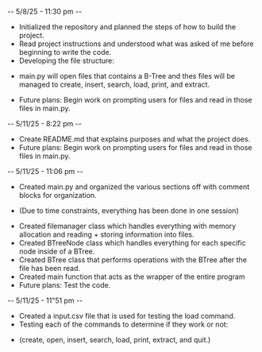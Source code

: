 -- 5/8/25 - 11:30 pm --
* Initialized the repository and planned the steps of how to build the project.
* Read project instructions and understood what was asked of me before beginning to write the code.
* Developing the file structure:
- main.py will open files that contains a B-Tree and thes files will be managed to create, insert, search, load, print, and extract.
* Future plans: Begin work on prompting users for files and read in those files in main.py.

-- 5/11/25 - 8:22 pm --
* Create README.md that explains purposes and what the project does.
* Future plans: Begin work on prompting users for files and read in those files in main.py.

-- 5/11/25 - 11:06 pm --
* Created main.py and organized the various sections off with comment blocks for organization.
- (Due to time constraints, everything has been done in one session)
* Created filemanager class which handles everything with memory allocation and reading + storing information into files.
* Created BTreeNode class which handles everything for each specific node inside of a BTree.
* Created BTree class that performs operations with the BTree after the file has been read.
* Created main function that acts as the wrapper of the entire program
* Future plans: Test the code.

-- 5/11/25 - 11"51 pm --
* Created a input.csv file that is used for testing the load command.
* Testing each of the commands to determine if they work or not:
- (create, open, insert, search, load, print, extract, and quit.)
